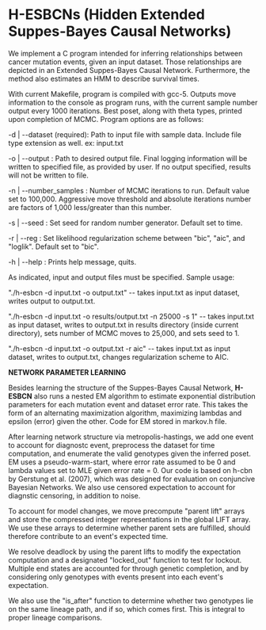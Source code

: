 H-ESBCNs (Hidden Extended Suppes-Bayes Causal Networks)
===============================

We implement a C program intended for inferring relationships between cancer mutation events, given an input dataset. Those relationships are depicted in an Extended Suppes-Bayes Causal Network. Furthermore, the method also estimates an HMM to describe survival times. 

With current Makefile, program is compiled with gcc-5. Outputs move information to the console as program runs, with the current sample number output every 1000 iterations. Best poset, along with theta types, printed upon completion of MCMC. Program options are as follows: 

-d | --dataset (required): Path to input file with sample data. Include file type extension as well. ex: input.txt 

-o | --output : Path to desired output file. Final logging information will be written to specified file, as provided by user. If no output specified, results will not be written to file. 

-n | --number_samples : Number of MCMC iterations to run. Default value set to 100,000. Aggressive move threshold and absolute iterations number are factors of 1,000 less/greater than this number. 

-s | --seed : Set seed for random number generator. Default set to time. 

-r | --reg : Set likelihood regularization scheme between "bic", "aic", and "loglik". Default set to "bic". 

-h | --help : Prints help message, quits. 

As indicated, input and output files must be specified. Sample usage: 

"./h-esbcn -d input.txt -o output.txt" -- takes input.txt as input dataset, writes output to output.txt. 

"./h-esbcn -d input.txt -o results/output.txt -n 25000 -s 1" -- takes input.txt as input dataset, writes to output.txt in results directory (inside current directory), sets number of MCMC moves to 25,000, and sets seed to 1. 

"./h-esbcn -d input.txt -o output.txt -r aic" -- takes input.txt as input dataset, writes to output.txt, changes regularization scheme to AIC. 

**NETWORK PARAMETER LEARNING** 

Besides learning the structure of the Suppes-Bayes Causal Network, **H-ESBCN** also runs a nested EM algorithm to estimate exponential distribution parameters for each mutation event and dataset error rate. This takes the form of an alternating maximization algorithm, maximizing lambdas and epsilon (error) given the other. Code for EM stored in markov.h file. 

After learning network structure via metropolis-hastings, we add one event to account for diagnostc event, preprocess the dataset for time computation, and enumerate the valid genotypes given the inferred poset. EM uses a pseudo-warm-start, where error rate assumed to be 0 and lambda values set to MLE given error rate = 0. Our code is based on h-cbn by Gerstung et al. (2007), which was designed for evaluation on conjuncive Bayesian Networks. We also use censored expectation to account for diagnstic censoring, in addition to noise. 

To account for model changes, we move precompute "parent lift" arrays and store the compressed integer representations in the global LIFT array. We use these arrays to determine whether parent sets are fulfilled, should therefore contribute to an event's expected time. 

We resolve deadlock by using the parent lifts to modify the expectation computation and a designated "locked_out" function to test for lockout. Multiple end states are accounted for through genetic completion, and by considering only genotypes with events present into each event's expectation. 

We also use the "is_after" function to determine whether two genotypes lie on the same lineage path, and if so, which comes first. This is integral to proper lineage comparisons. 
